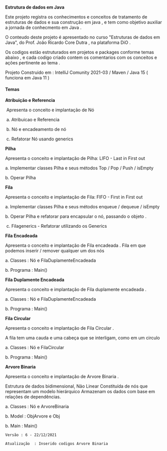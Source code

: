 **Estrutura de dados em Java** 



Este projeto registra os conhecimentos e conceitos de tratamento de estruturas de dados e sua construção em java , e tem como objetivo auxiliar a jornada de conhecmento em Java . 



O conteudo deste projeto é apresentado no  curso "Estruturas de dados em Java", do Prof. João Ricardo Core Dutra , na plataforma DiO . 

Os codigos estão estruturados em projetos e packages conforme temas abaixo , e cada codigo criado contem os comentarios com os conceitos e  ações pertinente ao tema .

Projeto Construido em : IntelliJ Comunity 2021-03 / Maven / Java 15 ( funciona em Java 11 )

#### **Temas** 

**Atribuição e Referencia**  

​	Apresenta o conceito e implantação  de Nó 

​	a. Atribuicao e Referencia

​	b. Nó e encadeamento de nó

​	c. Refatorar Nó usando generics



**Pilha** 

Apresenta o conceito e implantação  de Pilha: LIFO - Last in First out 

   a. Implementar classes  Pilha e seus métodos Top / Pop / Push / isEmpty

   b. Operar Pilha 



**Fila** 

Apresenta o conceito e implantação  de Fila: FIFO - First  in First out 

   a. Implementar classes  Pilha e seus métodos enqueue / dequeue / isEmpty

   b. Operar Pilha e refatorar para encapsular o nó, passando o objeto . 

​	c. Filagenerics - Refatorar utilizando os Generics 



**Fila Encadeada**

Apresenta o conceito e implantação  de Fila encadeada . Fila em que podemos inserir / remover qualquer um dos nós

a. Classes : Nó e FilaDuplamenteEncadeada 

b. Programa : Main()



**Fila Duplamente Encadeada**

Apresenta o conceito e implantação  de Fila duplamente encadeada . 

a. Classes : Nó e FilaDuplamenteEncadeada

b. Programa : Main()



**Fila Circular**

Apresenta o conceito e implantação  de Fila Circular . 

A fila tem uma cauda e uma cabeça que se interligam, como em um circulo

a. Classes : Nó e FilaCircular 

b. Programa : Main()



**Arvore Binaria** 

Apresenta o conceito e implantação  de Arvore Binaria  . 

Estrutura de dados bidimensional, Não Linear
Constituída de nós que representam um modelo hierárquico
Armazenam os dados com base em relações de dependências.

a. Classes : Nó e ArvoreBinaria

b. Model : ObjArvore e Obj

b. Main : Main()



```
Versão : 6 - 22/12/2021

Atualização  : Inserido codigos Arvore Binaria
```

